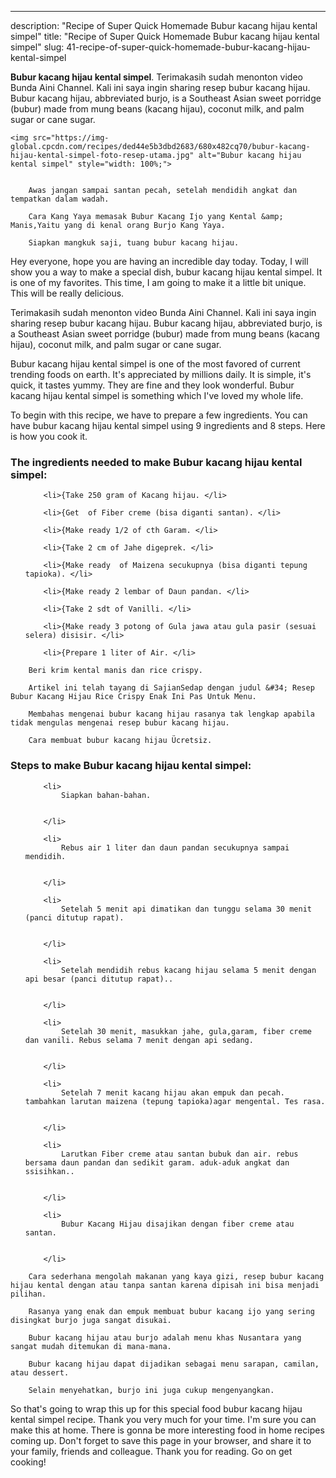 ---
description: "Recipe of Super Quick Homemade Bubur kacang hijau kental simpel"
title: "Recipe of Super Quick Homemade Bubur kacang hijau kental simpel"
slug: 41-recipe-of-super-quick-homemade-bubur-kacang-hijau-kental-simpel

<p>
	<strong>Bubur kacang hijau kental simpel</strong>. 
	Terimakasih sudah menonton video Bunda Aini Channel. Kali ini saya ingin sharing resep bubur kacang hijau. Bubur kacang hijau, abbreviated burjo, is a Southeast Asian sweet porridge (bubur) made from mung beans (kacang hijau), coconut milk, and palm sugar or cane sugar.
</p>
<p>
	
	<img src="https://img-global.cpcdn.com/recipes/ded44e5b3dbd2683/680x482cq70/bubur-kacang-hijau-kental-simpel-foto-resep-utama.jpg" alt="Bubur kacang hijau kental simpel" style="width: 100%;">
	
	
		Awas jangan sampai santan pecah, setelah mendidih angkat dan tempatkan dalam wadah.
	
		Cara Kang Yaya memasak Bubur Kacang Ijo yang Kental &amp; Manis,Yaitu yang di kenal orang Burjo Kang Yaya.
	
		Siapkan mangkuk saji, tuang bubur kacang hijau.
	
</p>
<p>
	Hey everyone, hope you are having an incredible day today. Today, I will show you a way to make a special dish, bubur kacang hijau kental simpel. It is one of my favorites. This time, I am going to make it a little bit unique. This will be really delicious.
</p>
	
<p>
	Terimakasih sudah menonton video Bunda Aini Channel. Kali ini saya ingin sharing resep bubur kacang hijau. Bubur kacang hijau, abbreviated burjo, is a Southeast Asian sweet porridge (bubur) made from mung beans (kacang hijau), coconut milk, and palm sugar or cane sugar.
</p>
<p>
	Bubur kacang hijau kental simpel is one of the most favored of current trending foods on earth. It's appreciated by millions daily. It is simple, it's quick, it tastes yummy. They are fine and they look wonderful. Bubur kacang hijau kental simpel is something which I've loved my whole life.
</p>

<p>
To begin with this recipe, we have to prepare a few ingredients. You can have bubur kacang hijau kental simpel using 9 ingredients and 8 steps. Here is how you cook it.
</p>

<h3>The ingredients needed to make Bubur kacang hijau kental simpel:</h3>

<ol>
	
		<li>{Take 250 gram of Kacang hijau. </li>
	
		<li>{Get  of Fiber creme (bisa diganti santan). </li>
	
		<li>{Make ready 1/2 of cth Garam. </li>
	
		<li>{Take 2 cm of Jahe digeprek. </li>
	
		<li>{Make ready  of Maizena secukupnya (bisa diganti tepung tapioka). </li>
	
		<li>{Make ready 2 lembar of Daun pandan. </li>
	
		<li>{Take 2 sdt of Vanilli. </li>
	
		<li>{Make ready 3 potong of Gula jawa atau gula pasir (sesuai selera) disisir. </li>
	
		<li>{Prepare 1 liter of Air. </li>
	
</ol>
<p>
	
		Beri krim kental manis dan rice crispy.
	
		Artikel ini telah tayang di SajianSedap dengan judul &#34; Resep Bubur Kacang Hijau Rice Crispy Enak Ini Pas Untuk Menu.
	
		Membahas mengenai bubur kacang hijau rasanya tak lengkap apabila tidak mengulas mengenai resep bubur kacang hijau.
	
		Cara membuat bubur kacang hijau Ücretsiz.
	
</p>

<h3>Steps to make Bubur kacang hijau kental simpel:</h3>

<ol>
	
		<li>
			Siapkan bahan-bahan.
			
			
		</li>
	
		<li>
			Rebus air 1 liter dan daun pandan secukupnya sampai mendidih.
			
			
		</li>
	
		<li>
			Setelah 5 menit api dimatikan dan tunggu selama 30 menit (panci ditutup rapat).
			
			
		</li>
	
		<li>
			Setelah mendidih rebus kacang hijau selama 5 menit dengan api besar (panci ditutup rapat)..
			
			
		</li>
	
		<li>
			Setelah 30 menit, masukkan jahe, gula,garam, fiber creme dan vanili. Rebus selama 7 menit dengan api sedang.
			
			
		</li>
	
		<li>
			Setelah 7 menit kacang hijau akan empuk dan pecah. tambahkan larutan maizena (tepung tapioka)agar mengental. Tes rasa.
			
			
		</li>
	
		<li>
			Larutkan Fiber creme atau santan bubuk dan air. rebus bersama daun pandan dan sedikit garam. aduk-aduk angkat dan ssisihkan..
			
			
		</li>
	
		<li>
			Bubur Kacang Hijau disajikan dengan fiber creme atau santan.
			
			
		</li>
	
</ol>

<p>
	
		Cara sederhana mengolah makanan yang kaya gizi, resep bubur kacang hijau kental dengan atau tanpa santan karena dipisah ini bisa menjadi pilihan.
	
		Rasanya yang enak dan empuk membuat bubur kacang ijo yang sering disingkat burjo juga sangat disukai.
	
		Bubur kacang hijau atau burjo adalah menu khas Nusantara yang sangat mudah ditemukan di mana-mana.
	
		Bubur kacang hijau dapat dijadikan sebagai menu sarapan, camilan, atau dessert.
	
		Selain menyehatkan, burjo ini juga cukup mengenyangkan.
	
</p>

<p>
	So that's going to wrap this up for this special food bubur kacang hijau kental simpel recipe. Thank you very much for your time. I'm sure you can make this at home. There is gonna be more interesting food in home recipes coming up. Don't forget to save this page in your browser, and share it to your family, friends and colleague. Thank you for reading. Go on get cooking!
</p>
